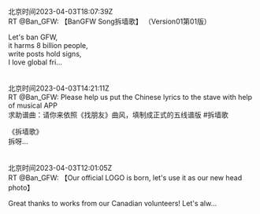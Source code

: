 北京时间2023-04-03T18:07:39Z<br>RT @Ban_GFW: 【BanGFW Song拆墙歌】 （Version01第01版） 
 
Let's  ban GFW,  
it harms 8 billion people,  
write posts hold signs,  
I love global fri…<br><br><br>北京时间2023-04-03T14:21:11Z<br>RT @Ban_GFW: Please help us put the Chinese lyrics to the stave with help of musical APP  
求助谱曲：请你来依照《找朋友》曲风，填制成正式的五线谱版  #拆墙歌 

《拆墙歌》   
拆呀…<br><br><br>北京时间2023-04-03T12:01:05Z<br>RT @Ban_GFW: 【Our official LOGO is born, let's use it as our new head photo】

Great thanks to works from our Canadian volunteers!
Let's alw…<br><br><br>